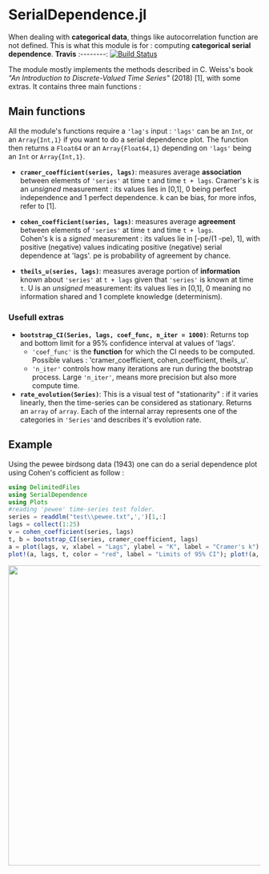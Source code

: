 # SerialDependence.jl
When dealing with **categorical data**, things like autocorrelation function are not defined. This is what this module is for : computing **categorical serial dependence**.
**Travis**
:--------:
[![Build Status](https://travis-ci.com/johncwok/SerialDependence.jl.svg?branch=master)](https://travis-ci.com/johncwok/SerialDependence.jl)

The module mostly implements the methods described in C. Weiss's book *"An Introduction to Discrete-Valued
Time Series"* (2018) [1], with some extras. It contains three main functions :

## Main functions
All the module's functions require a `'lag's` input :  `'lags'` can be an `Int`, or an `Array{Int,1}` if you want to do a serial dependence plot. The function then returns a `Float64` or an `Array{Float64,1}` depending on `'lags'` being an `Int` or `Array{Int,1}`. <br/>

- **`cramer_coefficient(series, lags)`**: measures average **association** between elements of `'series'` at time `t` and time `t + lags`.
Cramer's k is an *unsigned* measurement : its values lies in [0,1], 0 being perfect independence and 1 perfect dependence. k can be bias, for more infos, refer to [1].

- **`cohen_coefficient(series, lags)`**: measures average **agreement** between elements of `'series'` at time `t` and time `t + lags`. <br/>
Cohen's k is a *signed* measurement : its  values lie in [-pe/(1 -pe), 1], with positive (negative) values indicating positive (negative) serial dependence at 'lags'. pe is probability of agreement by chance.

- **`theils_u(series, lags)`**: measures average portion of **information** known about `'series'` at `t + lags` given that `'series'` is known at time `t`. U is an *unsigned* measurement: its values lies in [0,1], 0 meaning no information shared and 1 complete knowledge (determinism).

### Usefull extras  
- **`bootstrap_CI(Series, lags, coef_func, n_iter = 1000)`**: Returns top and bottom limit for a 95% confidence interval at values of 'lags'. 
    * `'coef_func'` is the **function** for which the CI needs to be computed. Possible values : 'cramer_coefficient, cohen_coefficient, theils_u'.
    * `'n_iter'` controls how many iterations are run during the bootstrap process. Large `'n_iter'`, means more precision but also more compute time.
- **`rate_evolution(Series)`**: This is a visual test of "stationarity" : if it varies linearly, then the time-series can be considered as stationary. Returns an `array` of `array`. Each of the internal array represents one of the categories in `'Series'`and describes it's evolution rate.

## Example
Using the pewee birdsong data (1943) one can do a serial dependence plot using Cohen's cofficient as follow :
```Julia
using DelimitedFiles
using SerialDependence
using Plots
#reading 'pewee' time-series test folder.
series = readdlm("test\\pewee.txt",',')[1,:] 
lags = collect(1:25)
v = cohen_coefficient(series, lags)
t, b = bootstrap_CI(series, cramer_coefficient, lags)
a = plot(lags, v, xlabel = "Lags", ylabel = "K", label = "Cramer's k")
plot!(a, lags, t, color = "red", label = "Limits of 95% CI"); plot!(a, lags, b, color = "red", label = "")
```
<img src=https://user-images.githubusercontent.com/34754896/90892617-de87fe80-e3bd-11ea-8f0e-f2e4d77959f2.PNG width = "600">
